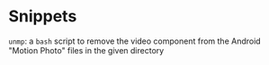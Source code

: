 # Snippets

`unmp`: a `bash` script to remove the video component from the Android "Motion Photo" files in the given directory
